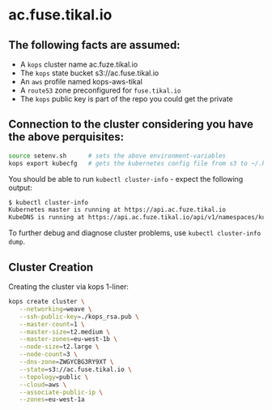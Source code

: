 ac.fuse.tikal.io
================

## The following facts are assumed:

* A `kops` cluster name ac.fuze.tikal.io
* The `kops` state bucket  s3://ac.fuse.tikal.io
* An `aws` profile named kops-aws-tikal
* A `route53` zone preconfigured for `fuse.tikal.io`
* The `kops` public key is part of the repo you could get the private

## Connection to the cluster considering you have the above perquisites:

```sh
source setenv.sh      # sets the above environment-variables
kops export kubecfg   # gets the kubernetes config file from s3 to ~/.kube/config
```

You should be able to run `kubectl cluster-info` - expect the following output:

```sh
$ kubectl cluster-info
Kubernetes master is running at https://api.ac.fuze.tikal.io
KubeDNS is running at https://api.ac.fuze.tikal.io/api/v1/namespaces/kube-system/services/kube-dns:dns/proxy
```

To further debug and diagnose cluster problems, use `kubectl cluster-info dump`.

## Cluster Creation

Creating the cluster via kops 1-liner:

```sh
kops create cluster \
   --networking=weave \
   --ssh-public-key=./kops_rsa.pub \
   --master-count=1 \
   --master-size=t2.medium \
   --master-zones=eu-west-1b \
   --node-size=t2.large \
   --node-count=3 \
   --dns-zone=ZWGYCBG3RY9XT \
   --state=s3://ac.fuse.tikal.io \
   --topology=public \
   --cloud=aws \
   --associate-public-ip \
   --zones=eu-west-1a
```
